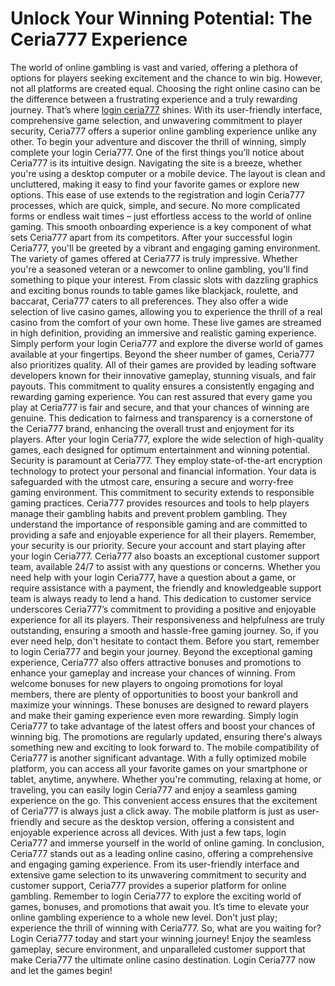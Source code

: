 
#  Unlock Your Winning Potential: The Ceria777 Experience
The world of online gambling is vast and varied, offering a plethora of options for players seeking excitement and the chance to win big. However, not all platforms are created equal.  Choosing the right online casino can be the difference between a frustrating experience and a truly rewarding journey.  That’s where [login ceria777](https://ceria777.cc) shines.  With its user-friendly interface, comprehensive game selection, and unwavering commitment to player security, Ceria777 offers a superior online gambling experience unlike any other. To begin your adventure and discover the thrill of winning, simply complete your login Ceria777.
One of the first things you’ll notice about Ceria777 is its intuitive design.  Navigating the site is a breeze, whether you're using a desktop computer or a mobile device.  The layout is clean and uncluttered, making it easy to find your favorite games or explore new options.  This ease of use extends to the registration and login Ceria777 processes, which are quick, simple, and secure.  No more complicated forms or endless wait times – just effortless access to the world of online gaming.  This smooth onboarding experience is a key component of what sets Ceria777 apart from its competitors.  After your successful login Ceria777, you'll be greeted by a vibrant and engaging gaming environment.
The variety of games offered at Ceria777 is truly impressive.  Whether you're a seasoned veteran or a newcomer to online gambling, you'll find something to pique your interest.  From classic slots with dazzling graphics and exciting bonus rounds to table games like blackjack, roulette, and baccarat, Ceria777 caters to all preferences.  They also offer a wide selection of live casino games, allowing you to experience the thrill of a real casino from the comfort of your own home.  These live games are streamed in high definition, providing an immersive and realistic gaming experience.  Simply perform your login Ceria777 and explore the diverse world of games available at your fingertips.
Beyond the sheer number of games, Ceria777 also prioritizes quality.  All of their games are provided by leading software developers known for their innovative gameplay, stunning visuals, and fair payouts.  This commitment to quality ensures a consistently engaging and rewarding gaming experience.  You can rest assured that every game you play at Ceria777 is fair and secure, and that your chances of winning are genuine. This dedication to fairness and transparency is a cornerstone of the Ceria777 brand, enhancing the overall trust and enjoyment for its players. After your login Ceria777, explore the wide selection of high-quality games, each designed for optimum entertainment and winning potential.
Security is paramount at Ceria777.  They employ state-of-the-art encryption technology to protect your personal and financial information.  Your data is safeguarded with the utmost care, ensuring a secure and worry-free gaming environment.  This commitment to security extends to responsible gaming practices.  Ceria777 provides resources and tools to help players manage their gambling habits and prevent problem gambling.  They understand the importance of responsible gaming and are committed to providing a safe and enjoyable experience for all their players. Remember, your security is our priority. Secure your account and start playing after your login Ceria777.
Ceria777 also boasts an exceptional customer support team, available 24/7 to assist with any questions or concerns.  Whether you need help with your login Ceria777, have a question about a game, or require assistance with a payment, the friendly and knowledgeable support team is always ready to lend a hand.  This dedication to customer service underscores Ceria777’s commitment to providing a positive and enjoyable experience for all its players.  Their responsiveness and helpfulness are truly outstanding, ensuring a smooth and hassle-free gaming journey.  So, if you ever need help, don't hesitate to contact them.  Before you start, remember to login Ceria777 and begin your journey.
Beyond the exceptional gaming experience, Ceria777 also offers attractive bonuses and promotions to enhance your gameplay and increase your chances of winning.  From welcome bonuses for new players to ongoing promotions for loyal members, there are plenty of opportunities to boost your bankroll and maximize your winnings.  These bonuses are designed to reward players and make their gaming experience even more rewarding.  Simply login Ceria777 to take advantage of the latest offers and boost your chances of winning big.  The promotions are regularly updated, ensuring there's always something new and exciting to look forward to.
The mobile compatibility of Ceria777 is another significant advantage.  With a fully optimized mobile platform, you can access all your favorite games on your smartphone or tablet, anytime, anywhere.  Whether you're commuting, relaxing at home, or traveling, you can easily login Ceria777 and enjoy a seamless gaming experience on the go.  This convenient access ensures that the excitement of Ceria777 is always just a click away.  The mobile platform is just as user-friendly and secure as the desktop version, offering a consistent and enjoyable experience across all devices.  With just a few taps, login Ceria777 and immerse yourself in the world of online gaming.
In conclusion, Ceria777 stands out as a leading online casino, offering a comprehensive and engaging gaming experience.  From its user-friendly interface and extensive game selection to its unwavering commitment to security and customer support, Ceria777 provides a superior platform for online gambling.  Remember to login Ceria777 to explore the exciting world of games, bonuses, and promotions that await you.  It’s time to elevate your online gambling experience to a whole new level.  Don't just play; experience the thrill of winning with Ceria777.  So, what are you waiting for?  Login Ceria777 today and start your winning journey!  Enjoy the seamless gameplay, secure environment, and unparalleled customer support that make Ceria777 the ultimate online casino destination.  Login Ceria777 now and let the games begin!
